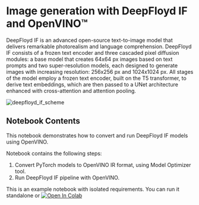 # Image generation with DeepFloyd IF and OpenVINO™

DeepFloyd IF is an advanced open-source text-to-image model that delivers remarkable photorealism and language comprehension. DeepFloyd IF consists of a frozen text encoder and three cascaded pixel diffusion modules: a base model that creates 64x64 px images based on text prompts and two super-resolution models, each designed to generate images with increasing resolution: 256x256 px and 1024x1024 px. All stages of the model employ a frozen text encoder, built on the T5 transformer, to derive text embeddings, which are then passed to a UNet architecture enhanced with cross-attention and attention pooling.

![deepfloyd_if_scheme](https://github.com/deep-floyd/IF/raw/develop/pics/deepfloyd_if_scheme.jpg)

## Notebook Contents

This notebook demonstrates how to convert and run DeepFloyd IF models using OpenVINO.

Notebook contains the following steps:
1. Convert PyTorch models to OpenVINO IR format, using Model Optimizer tool.
2. Run DeepFloyd IF pipeline with OpenVINO.

This is an example notebook with isolated requirements. You can run it standalone or [![Open In Colab](https://colab.research.google.com/assets/colab-badge.svg)](https://colab.research.google.com/github/igor-davidyuk/openvino_notebooks/blob/238-deeployd-if/notebooks/238-deeployd-if/deep-floyd-if.ipynb)
